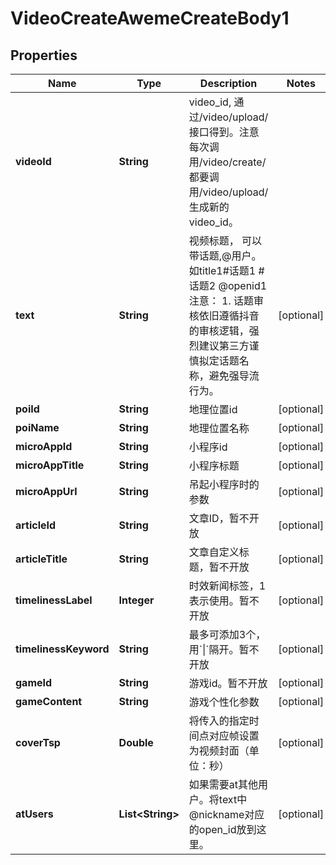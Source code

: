 # VideoCreateAwemeCreateBody1

## Properties
Name | Type | Description | Notes
------------ | ------------- | ------------- | -------------
**videoId** | **String** | video_id, 通过/video/upload/接口得到。注意每次调用/video/create/都要调用/video/upload/生成新的video_id。 | 
**text** | **String** | 视频标题， 可以带话题,@用户。 如title1#话题1 #话题2 @openid1  注意：   1. 话题审核依旧遵循抖音的审核逻辑，强烈建议第三方谨慎拟定话题名称，避免强导流行为。  |  [optional]
**poiId** | **String** | 地理位置id |  [optional]
**poiName** | **String** | 地理位置名称 |  [optional]
**microAppId** | **String** | 小程序id |  [optional]
**microAppTitle** | **String** | 小程序标题 |  [optional]
**microAppUrl** | **String** | 吊起小程序时的参数 |  [optional]
**articleId** | **String** | 文章ID，暂不开放 |  [optional]
**articleTitle** | **String** | 文章自定义标题，暂不开放 |  [optional]
**timelinessLabel** | **Integer** | 时效新闻标签，1表示使用。暂不开放 |  [optional]
**timelinessKeyword** | **String** | 最多可添加3个，用&#x60;\\|&#x60;隔开。暂不开放 |  [optional]
**gameId** | **String** | 游戏id。暂不开放 |  [optional]
**gameContent** | **String** | 游戏个性化参数 |  [optional]
**coverTsp** | **Double** | 将传入的指定时间点对应帧设置为视频封面（单位：秒） |  [optional]
**atUsers** | **List&lt;String&gt;** | 如果需要at其他用户。将text中@nickname对应的open_id放到这里。 |  [optional]

